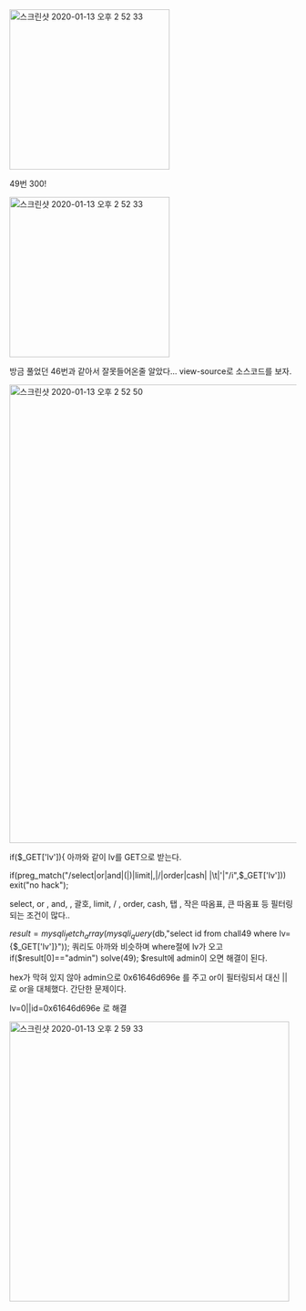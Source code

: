 <img width="281" alt="스크린샷 2020-01-13 오후 2 52 33" src="https://user-images.githubusercontent.com/54495632/72235267-8bbebb00-3614-11ea-98f3-f5b0a719d830.png">

49번 300!

<img width="281" alt="스크린샷 2020-01-13 오후 2 52 33" src="https://user-images.githubusercontent.com/54495632/72235273-911c0580-3614-11ea-9d95-c826453a6842.png">

방금 풀었던 46번과 같아서 잘못들어온줄 알았다...
view-source로 소스코드를 보자.

<img width="804" alt="스크린샷 2020-01-13 오후 2 52 50" src="https://user-images.githubusercontent.com/54495632/72235291-aabd4d00-3614-11ea-973e-b02ef320c133.png">

if($_GET['lv']){
아까와 같이 lv를 GET으로 받는다.

if(preg_match("/select|or|and|\(|\)|limit|,|\/|order|cash| |\t|\'|\"/i",$_GET['lv'])) exit("no hack");

select, or , and, \, 괄호, limit, / , order, cash, 탭 , 작은 따옴표, 큰 따옴표 등 필터링 되는 조건이 많다..

$result = mysqli_fetch_array(mysqli_query($db,"select id from chall49 where lv={$_GET['lv']}"));
쿼리도 아까와 비슷하며 where절에 lv가 오고 
if($result[0]=="admin") solve(49);
$result에 admin이 오면 해결이 된다.

hex가 막혀 있지 않아 admin으로 0x61646d696e 를 주고
or이 필터링되서 대신 || 로 or을 대체했다. 간단한 문제이다.

lv=0||id=0x61646d696e 로 해결

<img width="491" alt="스크린샷 2020-01-13 오후 2 59 33" src="https://user-images.githubusercontent.com/54495632/72235427-7dbd6a00-3615-11ea-9384-a83404eeb323.png">